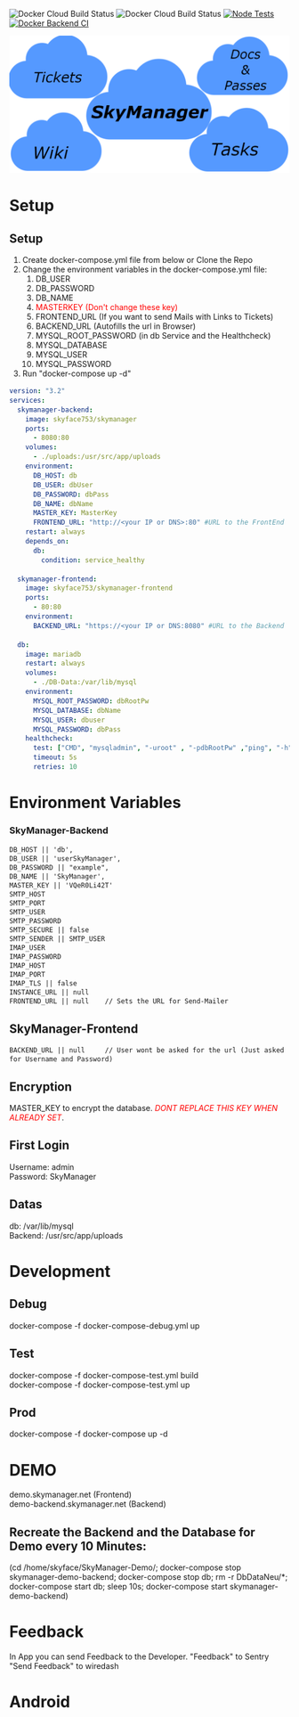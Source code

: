 ![Docker Cloud Build Status](https://img.shields.io/docker/cloud/build/skyface753/skymanager?label=docker%20build%20backend)
![Docker Cloud Build Status](https://img.shields.io/docker/cloud/build/skyface753/skymanager-frontend?label=docker%20build%20frontend)
[![Node Tests](https://github.com/skyface753/SkyManager/actions/workflows/node-test.yml/badge.svg)](https://github.com/skyface753/SkyManager/actions/workflows/node-test.yml)
[![Docker Backend CI](https://github.com/skyface753/SkyManager/actions/workflows/docker-backend-build-and-push.yml/badge.svg)](https://github.com/skyface753/SkyManager/actions/workflows/docker-backend-build-and-push.yml)

![Titelbild](https://github.com/skyface753/SkyManager/blob/main/Images/Icons/SkyManager-Titelbild-Without-Background.png)

# Setup

## Setup
1. Create docker-compose.yml file from below or Clone the Repo
2. Change the environment variables in the docker-compose.yml file:
   1. DB_USER
   2. DB_PASSWORD
   3. DB_NAME
   4. <span style="color:red">MASTERKEY (Don't change these key) </span>
   5. FRONTEND_URL (If you want to send Mails with Links to Tickets)
   6. BACKEND_URL (Autofills the url in Browser)
   7. MYSQL_ROOT_PASSWORD (in db Service and the Healthcheck)
   8. MYSQL_DATABASE
   9. MYSQL_USER
   10. MYSQL_PASSWORD
3.  Run "docker-compose up -d"
```yaml
version: "3.2"
services:
  skymanager-backend:
    image: skyface753/skymanager
    ports:
      - 8080:80
    volumes:
      - ./uploads:/usr/src/app/uploads
    environment:
      DB_HOST: db                     
      DB_USER: dbUser
      DB_PASSWORD: dbPass
      DB_NAME: dbName
      MASTER_KEY: MasterKey
      FRONTEND_URL: "http://<your IP or DNS>:80" #URL to the FrontEnd
    restart: always
    depends_on:
      db:
        condition: service_healthy

  skymanager-frontend:
    image: skyface753/skymanager-frontend
    ports:
      - 80:80
    environment:
      BACKEND_URL: "https://<your IP or DNS:8080" #URL to the Backend
    
  db:
    image: mariadb
    restart: always
    volumes:
      - ./DB-Data:/var/lib/mysql
    environment:
      MYSQL_ROOT_PASSWORD: dbRootPw
      MYSQL_DATABASE: dbName
      MYSQL_USER: dbuser
      MYSQL_PASSWORD: dbPass
    healthcheck:
      test: ["CMD", "mysqladmin", "-uroot" , "-pdbRootPw" ,"ping", "-h", "localhost"]
      timeout: 5s
      retries: 10

```
  

# Environment Variables

### SkyManager-Backend

    DB_HOST || 'db',
    DB_USER || 'userSkyManager',
    DB_PASSWORD || "example",
    DB_NAME || 'SkyManager',
    MASTER_KEY || 'VQeR0Li42T'
    SMTP_HOST 
    SMTP_PORT
    SMTP_USER
    SMTP_PASSWORD
    SMTP_SECURE || false
    SMTP_SENDER || SMTP_USER
    IMAP_USER
    IMAP_PASSWORD
    IMAP_HOST
    IMAP_PORT
    IMAP_TLS || false
    INSTANCE_URL || null
    FRONTEND_URL || null    // Sets the URL for Send-Mailer

## SkyManager-Frontend

    BACKEND_URL || null     // User wont be asked for the url (Just asked for Username and Password)

## Encryption
MASTER_KEY to encrypt the database. 
<span style="color:red">*DONT REPLACE THIS KEY WHEN ALREADY SET*</span>.

## First Login
Username:   admin <br>
Password:   SkyManager

## Datas
db: /var/lib/mysql <br>
Backend: /usr/src/app/uploads


# Development
## Debug
docker-compose -f docker-compose-debug.yml up

## Test
docker-compose -f docker-compose-test.yml build <br>
docker-compose -f docker-compose-test.yml up

## Prod
docker-compose -f docker-compose up -d

# DEMO
demo.skymanager.net (Frontend) <br>
demo-backend.skymanager.net (Backend)

## Recreate the Backend and the Database for Demo every 10 Minutes:
(cd /home/skyface/SkyManager-Demo/; docker-compose stop skymanager-demo-backend; docker-compose stop db; rm -r DbDataNeu/*; docker-compose start db; sleep 10s; docker-compose start skymanager-demo-backend)

# Feedback
In App you can send Feedback to the Developer.
"Feedback" to Sentry
"Send Feedback" to wiredash


# Android
<!-- ![alt text](https://github.com/skyface753/SkyManager/blob/master/Images/Android-Screenshots/Login.jpg) -->
